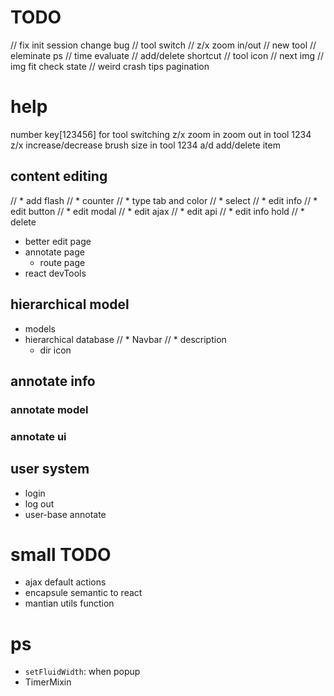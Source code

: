 # TODO
// fix init session change bug
// tool switch
// z/x zoom in/out
// new tool
// eleminate ps
// time evaluate
// add/delete shortcut
// tool icon
// next img
// img fit
check state
// weird crash
tips
pagination


# help
number key[123456] for tool switching
z/x zoom in zoom out in tool 1234
z/x increase/decrease brush size in tool 1234
a/d add/delete item



## content editing
// *   add flash
// *   counter
// *   type tab and color
// *   select
// *   edit info
//    *   edit button
//    *   edit modal
//    *   edit ajax
//    *   edit api
//    *   edit info hold
// *   delete
*   better edit page
*   annotate page
    *   route page
*   react devTools

## hierarchical model
*   models
*   hierarchical database
    // *   Navbar
    // *   description
    *   dir icon


## annotate info
### annotate model
### annotate ui

## user system
*   login
*   log out
*   user-base annotate

# small TODO
*   ajax default actions
*   encapsule semantic to react
*   mantian utils function



# ps
*   `setFluidWidth`: when popup
*   TimerMixin
